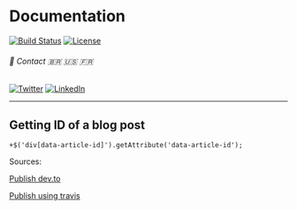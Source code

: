 # Documentation

[![Build Status](https://github.com/campelo/documentation/workflows/publish/badge.svg)](https://github.com/campelo/documentation/actions)
[![License](https://img.shields.io/badge/license-MIT-blue.svg)](LICENSE)
###### :postbox: Contact :brazil: :us: :fr:

[![Twitter](./../../assets/twitter.png)](https://twitter.com/campelo87)
[![LinkedIn](./../../assets/linkedin.png)](https://www.linkedin.com/in/flavio-campelo/?locale=en_US)

---

## Getting ID of a blog post

```
+$('div[data-article-id]').getAttribute('data-article-id');
```

Sources:

[Publish dev.to](https://github.com/sinedied/publish-devto)

[Publish using travis](https://dev.to/maxime1992/manage-your-dev-to-blog-posts-from-a-git-repo-and-use-continuous-deployment-to-auto-publish-update-them-143j)